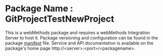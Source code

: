 # Package Name : GitProjectTestNewProject
This is a webMethods package and requires a webMethods Integration Server to host it. Package versioning and configuration can be found in the package [manifest](./GitProjectTestNewProject/manifest.v3) file. Service and API documentation is available on the package's home page http://&lt;server&gt;:&lt;port&gt;/&lt;packagename>.